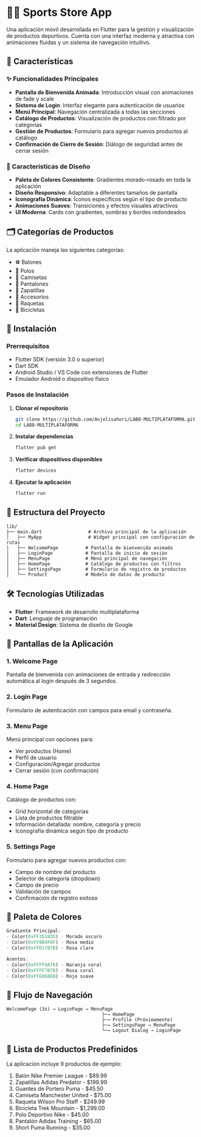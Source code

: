 # 🏃‍♂️ Sports Store App

Una aplicación móvil desarrollada en Flutter para la gestión y visualización de productos deportivos. Cuenta con una interfaz moderna y atractiva con animaciones fluidas y un sistema de navegación intuitivo.

## 📱 Características

### ✨ Funcionalidades Principales

- **Pantalla de Bienvenida Animada**: Introducción visual con animaciones de fade y scale
- **Sistema de Login**: Interfaz elegante para autenticación de usuarios
- **Menú Principal**: Navegación centralizada a todas las secciones
- **Catálogo de Productos**: Visualización de productos con filtrado por categorías
- **Gestión de Productos**: Formulario para agregar nuevos productos al catálogo
- **Confirmación de Cierre de Sesión**: Diálogo de seguridad antes de cerrar sesión

### 🎨 Características de Diseño

- **Paleta de Colores Consistente**: Gradientes morado-rosado en toda la aplicación
- **Diseño Responsivo**: Adaptable a diferentes tamaños de pantalla
- **Iconografía Dinámica**: Íconos específicos según el tipo de producto
- **Animaciones Suaves**: Transiciones y efectos visuales atractivos
- **UI Moderna**: Cards con gradientes, sombras y bordes redondeados

## 🗂️ Categorías de Productos

La aplicación maneja las siguientes categorías:

- ⚽ Balones
- 👕 Polos
- 👔 Camisetas
- 👖 Pantalones
- 👟 Zapatillas
- 🧤 Accesorios
- 🎾 Raquetas
- 🚴 Bicicletas

## 🚀 Instalación

### Prerrequisitos

- Flutter SDK (versión 3.0 o superior)
- Dart SDK
- Android Studio / VS Code con extensiones de Flutter
- Emulador Android o dispositivo físico

### Pasos de Instalación

1. **Clonar el repositorio**
   ```bash
   git clone https://github.com/Anjelisahori/LAB8-MULTIPLATAFORMA.git
   cd LAB8-MULTIPLATAFORMA
   ```

2. **Instalar dependencias**
   ```bash
   flutter pub get
   ```

3. **Verificar dispositivos disponibles**
   ```bash
   flutter devices
   ```

4. **Ejecutar la aplicación**
   ```bash
   flutter run
   ```

## 📂 Estructura del Proyecto

```
lib/
├── main.dart                 # Archivo principal de la aplicación
│   ├── MyApp                 # Widget principal con configuración de rutas
│   ├── WelcomePage          # Pantalla de bienvenida animada
│   ├── LoginPage            # Pantalla de inicio de sesión
│   ├── MenuPage             # Menú principal de navegación
│   ├── HomePage             # Catálogo de productos con filtros
│   ├── SettingsPage         # Formulario de registro de productos
│   └── Product              # Modelo de datos de producto
```

## 🛠️ Tecnologías Utilizadas

- **Flutter**: Framework de desarrollo multiplataforma
- **Dart**: Lenguaje de programación
- **Material Design**: Sistema de diseño de Google

## 📱 Pantallas de la Aplicación

### 1. Welcome Page
Pantalla de bienvenida con animaciones de entrada y redirección automática al login después de 3 segundos.

### 2. Login Page
Formulario de autenticación con campos para email y contraseña.

### 3. Menu Page
Menú principal con opciones para:
- Ver productos (Home)
- Perfil de usuario
- Configuración/Agregar productos
- Cerrar sesión (con confirmación)

### 4. Home Page
Catálogo de productos con:
- Grid horizontal de categorías
- Lista de productos filtrable
- Información detallada: nombre, categoría y precio
- Iconografía dinámica según tipo de producto

### 5. Settings Page
Formulario para agregar nuevos productos con:
- Campo de nombre del producto
- Selector de categoría (dropdown)
- Campo de precio
- Validación de campos
- Confirmación de registro exitoso

## 🎨 Paleta de Colores

```dart
Gradiente Principal:
- Color(0xFF2D1B3D) - Morado oscuro
- Color(0xFF8B4F6F) - Rosa medio
- Color(0xFFD17B7B) - Rosa claro

Acentos:
- Color(0xFFFF9A76) - Naranja coral
- Color(0xFFFF7B7B) - Rosa coral
- Color(0xFFE86B6B) - Rojo suave
```

## 🔄 Flujo de Navegación

```
WelcomePage (3s) → LoginPage → MenuPage
                                   ├─→ HomePage
                                   ├─→ Profile (Próximamente)
                                   ├─→ SettingsPage → MenuPage
                                   └─→ Logout Dialog → LoginPage
```

## 📝 Lista de Productos Predefinidos

La aplicación incluye 9 productos de ejemplo:

1. Balón Nike Premier League - $89.99
2. Zapatillas Adidas Predator - $199.99
3. Guantes de Portero Puma - $45.50
4. Camiseta Manchester United - $75.00
5. Raqueta Wilson Pro Staff - $249.99
6. Bicicleta Trek Mountain - $1,299.00
7. Polo Deportivo Nike - $45.00
8. Pantalón Adidas Training - $65.00
9. Short Puma Running - $35.00



